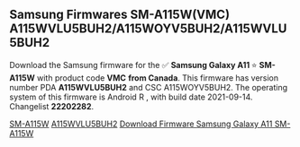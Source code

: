 <h2>Samsung Firmwares SM-A115W(VMC) A115WVLU5BUH2/A115WOYV5BUH2/A115WVLU5BUH2</h2>
Download the Samsung firmware for the ✅ <strong>Samsung Galaxy A11 </strong> ⭐ <strong>SM-A115W</strong> with product code <strong>VMC</strong> <strong> from Canada</strong>. This firmware has version number PDA <strong>A115WVLU5BUH2</strong> and CSC A115WOYV5BUH2. The operating system of this firmware is Android R , with build date 2021-09-14. Changelist <strong>22202282</strong>.


[SM-A115W](https://samfirm.shop/samsung/model/SM-A115W)
[A115WVLU5BUH2](https://samfirm.shop/samsung/pda/A115WVLU5BUH2)
[Download Firmware Samsung Galaxy A11 SM-A115W](https://samfirm.shop/samsung/firmware/456037)
